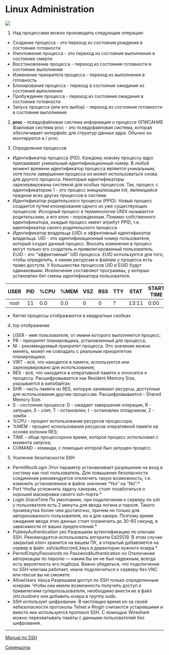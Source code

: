 # Linux Administration #

 ![](https://www.opennet.ru/docs/RUS/lnx_process/p2.png)
1. Над процессами можно производить следующие операции:

* Создание процесса - это переход из состояния рождения в состояние готовности
* Уничтожение процесса - это переход из состояния выполнения в состояние смерти
* Восстановление процесса - переход из состояния готовности в состояние выполнения
* Изменение приоритета процесса - переход из выполнения в готовность
* Блокирование процесса - переход в состояние ожидания из состояния выполнения
* Пробуждение процесса - переход из состояния ожидания в состояние готовности
* Запуск процесса (или его выбор) - переход из состояния готовности в состояние выполнения

2. **proc** - псевдофайловая система информации о процессе
ОПИСАНИЕ Файловая система proc - это псевдофайловая система, которая обеспечивает интерфейс для структур данных ядра. Обычно он монтируется в / proc.

3. Определение процессов
* Идентификатор процесса (PID).
Каждому новому процессу ядро  присваивает уникальный идентификационный номер. В
любой момент времени идентификатор процесса является уникальным, хотя после
завершения процесса он может использоваться снова для другого процесса.
Некоторые идентификаторы зарезервированы системой для особых процессов. Так,
процесс с идентификатором 1 - это процесс инициализации init, являющийся предком
всех других процессов в системе.
* Идентификатор родительского процесса (PPID).
Новый процесс создается путем клонирования одного из уже существующих процессов.
Исходный процесс в терминологии UNIX называется родительским, а его клон -
порожденным. Помимо собственного идентификатора, каждый процесс имеет атрибут
PPID, т.е. идентификатор своего родительского процесса.
* Идентификатор владельца (UID) и эффективный идентификатор владельца.
UID - это идентификационный номер пользователя, который создал данный процесс.
Вносить изменения в процесс могут только его создатель и привилегированный
пользователь. EUID - это "эффективный" UID процесса. EUID используется для того,
чтобы определить, к каким ресурсам и файлам у процесса есть право доступа. У
большинства процессов UID и EUID будут одинаковыми. Исключение составляют
программы, у которых установлен бит смены идентификатора пользователя.

 


|USER | PID | %CPU | %MEM | VSZ | RSS | TTY | STAT | START TIME | COMMAND |
|:---:|:---:| -----| ---- | --- | --- |---- | ---- | --------- |-------- | 
|root | 11  | 0.0  | 0.0  |  0  |  0  |  ?  | 13:11|    0:00 | [migration/2]* | 

* Kernel процессы отображаются в квадратных скобках 

4. top отображение
* USER - имя пользователя, от имени которого выполняется процесс;
* PR - приоритет планировщика, установленный для процесса;
* NI - рекомендуемый приоритет процесса. Это значение можно менять, может не совпадать с реальным приоритетом планировщика;
* VIRT - всё, что находится в памяти, используется или зарезервировано для использования;
* RES - всё, что находится в оперативной памяти и относится к процессу. Расшифровывается как Resident Memory Size, указывается в килобайтах;
* SHR - часть памяти из RES, которую занимают ресурсы, доступные для использования другим процессам. Расшифровывается - Shared Memory Size.
* S - состояние процесса: D - ожидает завершения операции, R - запущен, S - спит, T - остановлен, t - остановлен отладчиком, Z - зомби
* %CPU - процент использования ресурсов процессора;
* %MEM - процент использования ресурсов оперативной памяти на основе колонки RES;
* TIME - обще процессорное время, которое процесс использовал с момента запуска;
* COMAND - команда, с помощью которой был запущен процесс.

5. Усиление безопасности SSH
* PermitRootLogin
Этот параметр устанавливает разрешение на вход в систему как root пользователь. Для повышения безопасности соединения рекомендуется отключить такую возможность, т.е. изменить установленное в файле значение “Yes” на “No”:* 
* Port
Чтобы усложнить задачу хакерам, стоит позаботиться о хорошей маскировки своего ssh-порта.* 
* Login GraceTime
По умолчанию, при подключении к серверу по ssh у пользователя есть 2 минуты для ввода логина и пароля. Такого промежутка более чем достаточно, причем не только для авторизованного пользователя, но и для хакера. Поэтому время ожидания ввода этих данных стоит ограничить до 30-60 секунд, в зависимости от ваших предпочтений.* 
* PubkeyAuthentication yes
Разрешаем аутентификацию по ключам SSH. Рекомендуется использовать алгоритм Ed25519. В этом случае закрытый ключ хранится на вашем ПК, а открытый добавляется на сервер в файл .ssh/authorized_keys в директории нужного юзера.* 
* PermitEmptyPasswords no
PasswordAuthentication no
Отключение авторизации по паролю — каким бы он не был надежным, всегда есть вероятность его подбора. Важно убедиться, что подключение по SSH-ключам работает, иначе подключиться к серверу без VNC или rescue вы не сможете.
* AllowUsers Vasya
Разрешаем доступ по SSH только определенным юзерам. Чтобы они имели возможность получить доступ к привилегиям суперпользователя, необходимо внести их в файл /etc/sudoers или добавить юзера в группу sudo. 
* SSH использует шифрование. В настоящее время из-за своей небезопасности протоколы Telnet  и Rlogin считаются устаревшими и вместо них используется протокол SSH. С помощью Wireshark можно перехватывать пакеты с данными пользователей без шифрования.
***
[Manual по SSH](https://docs.microsoft.com/ru-ru/azure/virtual-machines/linux/create-ssh-keys-detailed)

[Скриншоты](/m5/task5.3/screenshots.pdf)






